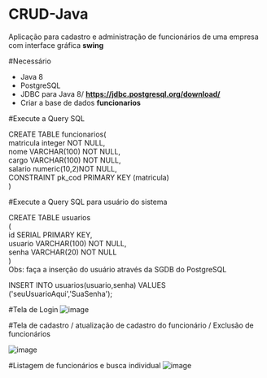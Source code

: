 # CRUD-Java

Aplicação para cadastro e administração de funcionários de uma empresa com interface gráfica **swing**

#Necessário
- Java 8
- PostgreSQL
- JDBC para Java 8/ **https://jdbc.postgresql.org/download/**
- Criar a base de dados **funcionarios**

#Execute a Query SQL


CREATE TABLE funcionarios(                  <br>
  matricula integer NOT NULL,               <br>
  nome VARCHAR(100)  NOT NULL,              <br>
  cargo VARCHAR(100)  NOT NULL,             <br>
  salario numeric(10,2)NOT NULL,            <br>
  CONSTRAINT pk_cod PRIMARY KEY (matricula) <br>
)


#Execute a Query SQL para usuário do sistema

CREATE TABLE usuarios                        <br>
(                                            <br>
   id SERIAL PRIMARY KEY,                    <br>
   usuario VARCHAR(100) NOT NULL,            <br>
   senha VARCHAR(20)  NOT NULL               <br>
)                                            <br>
Obs: faça a inserção do usuário através da SGDB do PostgreSQL

INSERT INTO usuarios(usuario,senha) VALUES ('seuUsuarioAqui','SuaSenha');



#Tela de Login 
![image](https://github.com/CauanCisilio/CRUD-Java/assets/110429744/fa4b522f-9632-4dcb-98be-5b2f5c510c53)

#Tela de cadastro / atualização de cadastro do funcionário / Exclusão de funcionários

![image](https://github.com/CauanCisilio/CRUD-Java/assets/110429744/bdbbf1a1-c38b-4e78-80f4-8f7f5cac1c0d)

#Listagem de funcionários e busca individual
![image](https://github.com/CauanCisilio/CRUD-Java/assets/110429744/a1aa3e0d-7eb6-492b-b8a0-030689178914)
